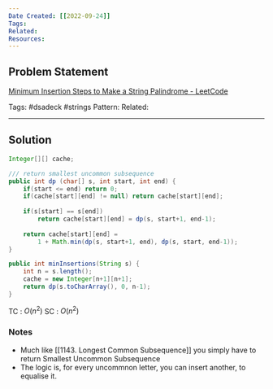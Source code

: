 ```yaml
---
Date Created: [[2022-09-24]]
Tags: 
Related: 
Resources: 
---
```


## Problem Statement
[Minimum Insertion Steps to Make a String Palindrome - LeetCode](https://leetcode.com/problems/minimum-insertion-steps-to-make-a-string-palindrome/)

Tags:  #dsadeck  #strings 
Pattern: 
Related: 

---

## Solution
``` java
Integer[][] cache;

/// return smallest uncommon subsequence
public int dp (char[] s, int start, int end) {
	if(start <= end) return 0;
	if(cache[start][end] != null) return cache[start][end];
	
	if(s[start] == s[end])
		return cache[start][end] = dp(s, start+1, end-1);
	
	return cache[start][end] = 
		1 + Math.min(dp(s, start+1, end), dp(s, start, end-1));
}

public int minInsertions(String s) {
	int n = s.length();
	cache = new Integer[n+1][n+1];
	return dp(s.toCharArray(), 0, n-1);
}
```
TC : $O(n^2)$
SC : $O(n^2)$

### Notes
- Much like [[1143. Longest Common Subsequence]] you simply have to return Smallest Uncommon Subsequence
- The logic is, for every uncommnon letter, you can insert another, to equalise it.




